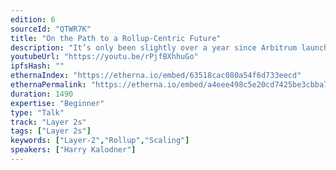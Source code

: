 ```yaml
---
edition: 6
sourceId: "QTWR7K"
title: "On the Path to a Rollup-Centric Future"
description: "It’s only been slightly over a year since Arbitrum launched as the first optimistic rollup that supported general EVM contract deployment. In that time many components have shifted, many users have migrated, and an entirely new generation of technology has shipped with Nitro. Now we look towards tackling the next set of challenges in working towards Ethereum’s rollup centric future, where using Ethereum will mean using a rollup."
youtubeUrl: "https://youtu.be/rPjfBXhhuGo"
ipfsHash: ""
ethernaIndex: "https://etherna.io/embed/63518cac080a54f6d733eecd"
ethernaPermalink: "https://etherna.io/embed/a4eee498c5e20cd7425be3cbba7f9af97f9504ecdcf97522619d7baafa67add2"
duration: 1490
expertise: "Beginner"
type: "Talk"
track: "Layer 2s"
tags: ["Layer 2s"]
keywords: ["Layer-2","Rollup","Scaling"]
speakers: ["Harry Kalodner"]
---
```

